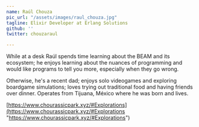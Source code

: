```yaml
---
name: Raúl Chouza
pic_url: "/assets/images/raul_chouza.jpg"
tagline: Elixir Developer at Erlang Solutions
github: ''
twitter: chouzaraul

---
```

While at a desk Raúl spends time learning about the BEAM and its ecosystem; he enjoys learning about the nuances of programming and would like programs to tell you more, especially when they go wrong.  
  
Otherwise, he's a recent dad; enjoys solo videogames and exploring boardgame simulations; loves trying out traditional food and having friends over dinner. Operates from Tijuana, México where he was born and lives.

[https://www.chourassicpark.xyz/#Explorations](https://www.chourassicpark.xyz/#Explorations "https://www.chourassicpark.xyz/#Explorations")